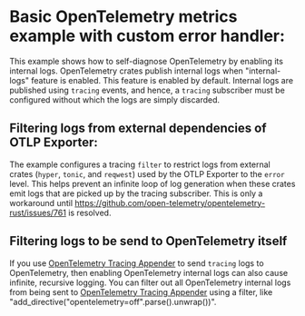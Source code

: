 # Basic OpenTelemetry metrics example with custom error handler:

This example shows how to self-diagnose OpenTelemetry by enabling its internal
logs. OpenTelemetry crates publish internal logs when "internal-logs" feature is
enabled. This feature is enabled by default. Internal logs are published using
`tracing` events, and hence, a `tracing` subscriber must be configured without
which the logs are simply discarded.

## Filtering logs from external dependencies of OTLP Exporter:

The example configures a tracing `filter` to restrict logs from external crates
(`hyper`, `tonic`, and `reqwest`) used by the OTLP Exporter to the `error`
level. This helps prevent an infinite loop of log generation when these crates
emit logs that are picked up by the tracing subscriber. This is only a
workaround until https://github.com/open-telemetry/opentelemetry-rust/issues/761
is resolved.

## Filtering logs to be send to OpenTelemetry itself

If you use [OpenTelemetry Tracing
Appender](../../opentelemetry-appender-tracing/README.md) to send `tracing` logs
to OpenTelemetry, then enabling OpenTelemetry internal logs can also cause
infinite, recursive logging. You can filter out all OpenTelemetry internal logs
from being sent to [OpenTelemetry Tracing
Appender](../../opentelemetry-appender-tracing/README.md) using a filter, like
"add_directive("opentelemetry=off".parse().unwrap())".